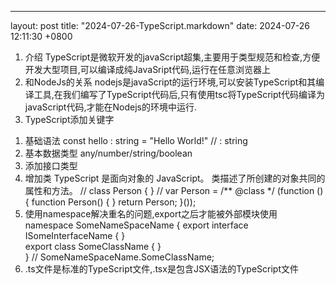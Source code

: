 ---
layout: post
title:  "2024-07-26-TypeScript.markdown"
date:   2024-07-26 12:11:30 +0800

1. 介绍
TypeScript是微软开发的javaScript超集,主要用于类型规范和检查,方便开发大型项目,可以编译成纯JavaSript代码,运行在任意浏览器上
2. 和NodeJs的关系
nodejs是javaScript的运行环境,可以安装TypeScript和其编译工具,在我们编写了TypeScript代码后,只有使用tsc将TypeScript代码编译为javaScript代码,才能在Nodejs的环境中运行.
3. TypeScript添加关键字
1) 基础语法
const hello : string = "Hello World!" // : string
2) 基本数据类型
    any/number/string/boolean 
3) 添加接口类型
4) 增加类
TypeScript 是面向对象的 JavaScript。
类描述了所创建的对象共同的属性和方法。
//
class Person {
}
//
var Person = /** @class */ (function () {
    function Person() {
    }
    return Person;
}());
5) 使用namespace解决重名的问题,export之后才能被外部模块使用
namespace SomeNameSpaceName { 
   export interface ISomeInterfaceName {      }  
   export class SomeClassName {      }  
}
//
SomeNameSpaceName.SomeClassName;
6) .ts文件是标准的TypeScript文件,.tsx是包含JSX语法的TypeScript文件





 








    






